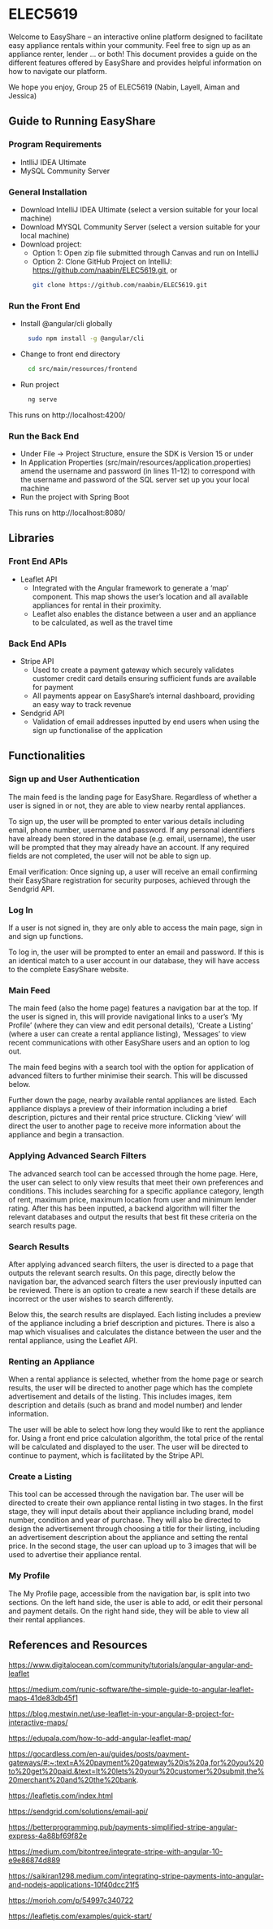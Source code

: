 # ELEC5619

Welcome to EasyShare – an interactive online platform designed to facilitate easy appliance rentals within your community. Feel free to sign up as an appliance renter, lender … or both! This document provides a guide on the different features offered by EasyShare and provides helpful information on how to navigate our platform. 


We hope you enjoy,
Group 25 of ELEC5619 (Nabin, Layell, Aiman and Jessica) 

## Guide to Running EasyShare 

### Program Requirements
* IntlliJ IDEA Ultimate 
* MySQL Community Server 

### General Installation 
* Download IntelliJ IDEA Ultimate (select a version suitable for your local machine)
* Download MYSQL Community Server (select a version suitable for your local machine) 
* Download project:
  * Option 1: Open zip file submitted through Canvas and run on IntelliJ
  * Option 2: Clone GitHub Project on IntelliJ: https://github.com/naabin/ELEC5619.git, or 
      ```bash
      git clone https://github.com/naabin/ELEC5619.git
      
### Run the Front End 
* Install @angular/cli globally
    ```bash
      sudo npm install -g @angular/cli
* Change to front end directory
    ```bash
      cd src/main/resources/frontend
* Run project
    ```bash
      ng serve
This runs on http://localhost:4200/ 

### Run the Back End 
* Under File -> Project Structure, ensure the SDK is Version 15 or under
* In Application Properties (src/main/resources/application.properties) amend the username and password (in lines 11-12) to correspond with the username and password of the SQL server set up you your local machine 
* Run the project with Spring Boot

This runs on http://localhost:8080/ 

## Libraries 

### Front End APIs
* Leaflet API
  * Integrated with the Angular framework to generate a ‘map’ component. This map shows the user’s location and all available appliances for rental in their proximity. 
  * Leaflet also enables the distance between a user and an appliance to be calculated, as well as the travel time
  
### Back End APIs
* Stripe API 
  * Used to create a payment gateway which securely validates customer credit card details ensuring sufficient funds are available for payment
  * All payments appear on EasyShare’s internal dashboard, providing an easy way to track revenue
* Sendgrid API
  * Validation of email addresses inputted by end users when using the sign up functionalise of the application
  
## Functionalities 

### Sign up and User Authentication

The main feed is the landing page for EasyShare. Regardless of whether a user is signed in or not, they are able to view nearby rental appliances. 

To sign up, the user will be prompted to enter various details including email, phone number, username and password. If any personal identifiers have already been stored in the database (e.g. email, username), the user will be prompted that they may already have an account. If any required fields are not completed, the user will not be able to sign up. 

Email verification: Once signing up, a user will receive an email confirming their EasyShare registration for security purposes, achieved through the Sendgrid API. 

### Log In 

If a user is not signed in, they are only able to access the main page, sign in and sign up functions. 

To log in, the user will be prompted to enter an email and password. If this is an identical match to a user account in our database, they will have access to the complete EasyShare website. 

### Main Feed

The main feed (also the home page) features a navigation bar at the top. If the user is signed in, this will provide navigational links to a user’s ‘My Profile’ (where they can view and edit personal details), ‘Create a Listing’ (where a user can create a rental appliance listing), ‘Messages’ to view recent communications with other EasyShare users and an option to log out. 

The main feed begins with a search tool with the option for application of advanced filters to further minimise their search. This will be discussed below. 

Further down the page, nearby available rental appliances are listed. Each appliance displays a preview of their information including a brief description, pictures and their rental price structure. Clicking ‘view’ will direct the user to another page to receive more information about the appliance and begin a transaction.  

### Applying Advanced Search Filters 

The advanced search tool can be accessed through the home page. Here, the user can select to only view results that meet their own preferences and conditions. This includes searching for a specific appliance category, length of rent, maximum price, maximum location from user and minimum lender rating. After this has been inputted, a backend algorithm will filter the relevant databases and output the results that best fit these criteria on the search results page. 

### Search Results 

After applying advanced search filters, the user is directed to a page that outputs the relevant search results. On this page, directly below the navigation bar, the advanced search filters the user previously inputted can be reviewed. There is an option to create a new search if these details are incorrect or the user wishes to search differently. 

Below this, the search results are displayed. Each listing includes a preview of the appliance including a brief description and pictures. There is also a map which visualises and calculates the distance between the user and the rental appliance, using the Leaflet API.

### Renting an Appliance 

When a rental appliance is selected, whether from the home page or search results, the user will be directed to another page which has the complete advertisement and details of the listing. This includes images, item description and details (such as brand and model number) and lender information. 

The user will be able to select how long they would like to rent the appliance for. Using a front end price calculation algorithm, the total price of the rental will be calculated and displayed to the user. The user will be directed to continue to payment, which is facilitated by the Stripe API. 

### Create a Listing 

This tool can be accessed through the navigation bar. The user will be directed to create their own appliance rental listing in two stages. In the first stage, they will input details about their appliance including brand, model number, condition and year of purchase. They will also be directed to design the advertisement through choosing a title for their listing, including an advertisement description about the appliance and setting the rental price. In the second stage, the user can upload up to 3 images that will be used to advertise their appliance rental. 

### My Profile

The My Profile page, accessible from the navigation bar, is split into two sections. On the left hand side, the user is able to add, or edit their personal and payment details. On the right hand side, they will be able to view all their rental appliances.    

## References and Resources

https://www.digitalocean.com/community/tutorials/angular-angular-and-leaflet

https://medium.com/runic-software/the-simple-guide-to-angular-leaflet-maps-41de83db45f1

https://blog.mestwin.net/use-leaflet-in-your-angular-8-project-for-interactive-maps/

https://edupala.com/how-to-add-angular-leaflet-map/

https://gocardless.com/en-au/guides/posts/payment-gateways/#:~:text=A%20payment%20gateway%20is%20a,for%20you%20to%20get%20paid.&text=It%20lets%20your%20customer%20submit,the%20merchant%20and%20the%20bank.

https://leafletjs.com/index.html

https://sendgrid.com/solutions/email-api/

https://betterprogramming.pub/payments-simplified-stripe-angular-express-4a88bf69f82e

https://medium.com/bitontree/integrate-stripe-with-angular-10-e9e86874d889

https://saikiran1298.medium.com/integrating-stripe-payments-into-angular-and-nodejs-applications-10f40dcc21f5

https://morioh.com/p/54997c340722

https://leafletjs.com/examples/quick-start/


